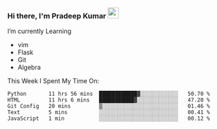 ### Hi there, I'm Pradeep Kumar <img src="https://media.giphy.com/media/Yrfa3vPYjWDwlEfvHw/giphy.gif" width="25px">

I’m currently Learning
 - vim
 - Flask
 - Git
 - Algebra

This Week I Spent My Time On:
<!--START_SECTION:waka-->
```text
Python       11 hrs 56 mins  ████████████▓░░░░░░░░░░░░   50.70 % 
HTML         11 hrs 6 mins   ███████████▓░░░░░░░░░░░░░   47.20 % 
Git Config   20 mins         ▒░░░░░░░░░░░░░░░░░░░░░░░░   01.46 % 
Text         5 mins          ░░░░░░░░░░░░░░░░░░░░░░░░░   00.41 % 
JavaScript   1 min           ░░░░░░░░░░░░░░░░░░░░░░░░░   00.12 % 
```
<!--END_SECTION:waka-->
